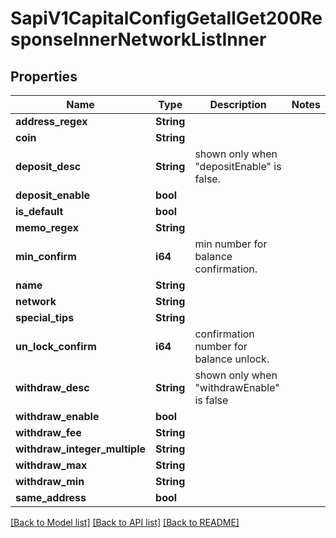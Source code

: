 # SapiV1CapitalConfigGetallGet200ResponseInnerNetworkListInner

## Properties

Name | Type | Description | Notes
------------ | ------------- | ------------- | -------------
**address_regex** | **String** |  | 
**coin** | **String** |  | 
**deposit_desc** | **String** | shown only when \"depositEnable\" is false. | 
**deposit_enable** | **bool** |  | 
**is_default** | **bool** |  | 
**memo_regex** | **String** |  | 
**min_confirm** | **i64** | min number for balance confirmation. | 
**name** | **String** |  | 
**network** | **String** |  | 
**special_tips** | **String** |  | 
**un_lock_confirm** | **i64** | confirmation number for balance unlock. | 
**withdraw_desc** | **String** | shown only when \"withdrawEnable\" is false | 
**withdraw_enable** | **bool** |  | 
**withdraw_fee** | **String** |  | 
**withdraw_integer_multiple** | **String** |  | 
**withdraw_max** | **String** |  | 
**withdraw_min** | **String** |  | 
**same_address** | **bool** |  | 

[[Back to Model list]](../README.md#documentation-for-models) [[Back to API list]](../README.md#documentation-for-api-endpoints) [[Back to README]](../README.md)


